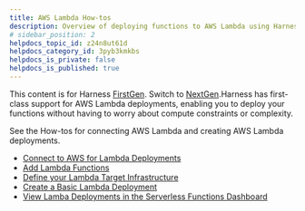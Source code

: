 ```yaml
---
title: AWS Lambda How-tos
description: Overview of deploying functions to AWS Lambda using Harness.
# sidebar_position: 2
helpdocs_topic_id: z24n8ut61d
helpdocs_category_id: 3pyb3kmkbs
helpdocs_is_private: false
helpdocs_is_published: true
---
```


This content is for Harness [FirstGen](/docs/get-started/harness-first-gen-vs-harness-next-gen.md). Switch to [NextGen](/docs/continuous-delivery/deploy-srv-diff-platforms/serverless/serverless-lambda-cd-quickstart.md).Harness has first-class support for AWS Lambda deployments, enabling you to deploy your functions without having to worry about compute constraints or complexity.

See the How-tos for connecting AWS Lambda and creating AWS Lambda deployments.

* [Connect to AWS for Lambda Deployments](1-delegate-and-connectors-for-lambda.md)
* [Add Lambda Functions](2-service-for-lambda.md)
* [Define your Lambda Target Infrastructure](3-lambda-environments.md)
* [Create a Basic Lambda Deployment](4-lambda-workflows-and-deployments.md)
* [View Lamba Deployments in the Serverless Functions Dashboard](view-lamba-deployments-in-the-serverless-functions-dashboard.md)

